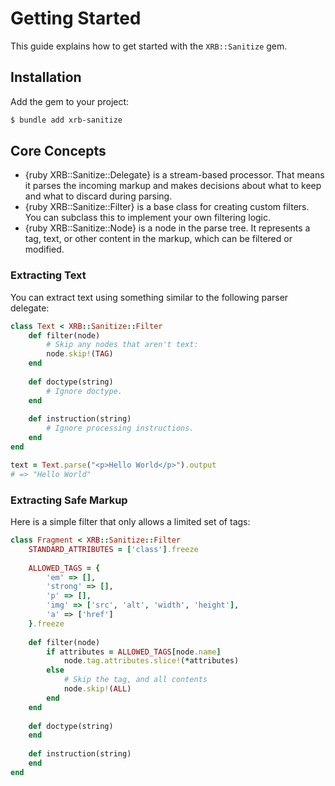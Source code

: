 # Getting Started

This guide explains how to get started with the `XRB::Sanitize` gem.

## Installation

Add the gem to your project:

``` bash
$ bundle add xrb-sanitize
```

## Core Concepts

- {ruby XRB::Sanitize::Delegate} is a stream-based processor. That means it parses the incoming markup and makes decisions about what to keep and what to discard during parsing.
- {ruby XRB::Sanitize::Filter} is a base class for creating custom filters. You can subclass this to implement your own filtering logic.
- {ruby XRB::Sanitize::Node} is a node in the parse tree. It represents a tag, text, or other content in the markup, which can be filtered or modified.

### Extracting Text

You can extract text using something similar to the following parser delegate:

``` ruby
class Text < XRB::Sanitize::Filter
	def filter(node)
		# Skip any nodes that aren't text:
		node.skip!(TAG)
	end
	
	def doctype(string)
		# Ignore doctype.
	end
	
	def instruction(string)
		# Ignore processing instructions.
	end
end

text = Text.parse("<p>Hello World</p>").output
# => "Hello World"
```

### Extracting Safe Markup

Here is a simple filter that only allows a limited set of tags:

``` ruby
class Fragment < XRB::Sanitize::Filter
	STANDARD_ATTRIBUTES = ['class'].freeze
	
	ALLOWED_TAGS = {
		'em' => [],
		'strong' => [],
		'p' => [],
		'img' => ['src', 'alt', 'width', 'height'],
		'a' => ['href']
	}.freeze
	
	def filter(node)
		if attributes = ALLOWED_TAGS[node.name]
			node.tag.attributes.slice!(*attributes)
		else
			# Skip the tag, and all contents
			node.skip!(ALL)
		end
	end
	
	def doctype(string)
	end
	
	def instruction(string)
	end
end
```
